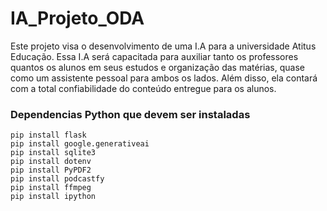 # IA_Projeto_ODA

Este projeto visa o desenvolvimento de uma I.A para a universidade Atitus Educação. Essa I.A será capacitada para auxiliar tanto os professores quantos os alunos em seus estudos e organização das matérias, quase como um assistente pessoal para ambos os lados. Além disso, ela contará com a total confiabilidade do conteúdo entregue para os alunos.

### Dependencias Python que devem ser instaladas

    pip install flask
    pip install google.generativeai
    pip install sqlite3
    pip install dotenv
    pip install PyPDF2
    pip install podcastfy
    pip install ffmpeg
    pip install ipython
